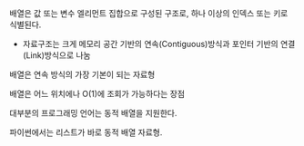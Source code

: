 배열은 값 또는 변수 엘리먼트 집합으로 구성된 구조로, 하나 이상의 인덱스 또는 키로 식별된다.

 - 자료구조는 크게 메모리 공간 기반의 연속(Contiguous)방식과 포인터 기반의 연결(Link)방식으로 나눔
 
 배열은 연속 방식의 가장 기본이 되는 자료형
 
 배열은 어느 위치에나 O(1)에 조회가 가능하다는 장점
 
 대부분의 프로그래밍 언어는 동적 배열을 지원한다.
 
 파이썬에서는 리스트가 바로 동적 배열 자료형.
 